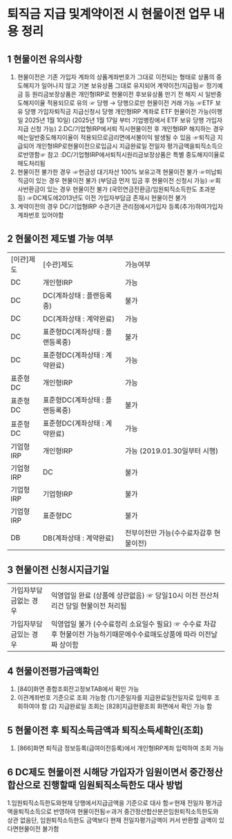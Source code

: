 # 퇴직금 지급 및계약이전 시 현물이전 업무 내용 정리
## 1 현물이전 유의사항
1. 현물이전은 기존 가입자 계좌의 상품계좌번호가 그대로 이전되는 형태로 상품의 중도해지가 일어나지 않고 기본 보유상품 그대로 유지되어 계약이전/지급됨☞ 정기예금 등 원리금보장상품은 개인형IRP로 현물이전 후보유상품 만기 전 해지 시 일반중도해지이율 적용되므로 유의
☞ 당행 → 당행으로만 현물이전 거래 가능
☞ETF 보유 당행 가입자퇴직금 지급신청시 당행 개인형IRP 계좌로 ETF 현물이전 가능(이행일 2025년 1월 10일)
(2025년 1월 17일 부터 기업뱅킹에서 ETF 보유 당행 가입자 지급 신청 가능)
2.DC/기업형IRP에서퇴
직시현물이전 후 개인형IRP 해지하는 경우에는일반중도해지이율이 적용되므로금리면에서불이익 발생될 수 있음
☞퇴직금 지급되어 개인형IRP로현물이전으로입금시
지급완료일 전일자 평가금액을퇴직소득으로반영함☞ 참고 :DC/기업형IRP에서퇴직시원리금보장상품은 특별
중도해지이율로 매도처리됨
3. 현물이전 불가한 경우
☞현금성 대기자산 100% 보유고객 현물이전 불가
☞미납퇴직금이 있는 경우 현물이전 불가
(부담금 먼저 입금 후 현물이전 신청시 가능)
☞회사반환금이 있는 경우 현물이전 불가
(국민연금전환금/임원퇴직소득한도 초과분 등)
☞DC제도에2013년도 이전 가입자부담금 존재시 현물이전 불가
4. 계약이전의 경우
DC/기업형IRP 수관기관 관리점에서가입자 등록(추가)하여가입자 계좌번호 있어야함
## 2 현물이전 제도별 가능 여부

<table><tbody><tr>
<td>
[이관]제도</td>
<td>
[수관]제도</td>
<td>
가능여부</td></tr><tr>
<td>
DC</td>
<td>
개인형IRP</td>
<td>
가능</td></tr><tr>
<td>
DC</td>
<td>
DC(계좌상태 : 플랜등록중)</td>
<td>
불가</td></tr><tr>
<td>
DC</td>
<td>
DC(계좌상태 : 계약완료)</td>
<td>
가능</td></tr><tr>
<td>
DC</td>
<td>
표준형DC(계좌상태 : 플랜등록중)</td>
<td>
불가</td></tr><tr>
<td>
DC</td>
<td>
표준형DC(계좌상태 : 계약완료)</td>
<td>
가능</td></tr><tr>
<td>
표준형DC</td>
<td>
개인형IRP</td>
<td>
가능</td></tr><tr>
<td>
표준형DC</td>
<td>
표준형DC(계좌상태 : 플랜등록중)</td>
<td>
불가</td></tr><tr>
<td>
표준형DC</td>
<td>
표준형DC(계좌상태 : 계약완료)</td>
<td>
가능</td></tr><tr>
<td>
기업형IRP</td>
<td>
개인형IRP</td>
<td>
가능 (2019.01.30일부터 시행)</td></tr><tr>
<td>
기업형IRP</td>
<td>
DC</td>
<td>
불가</td></tr><tr>
<td>
기업형IRP</td>
<td>
기업형IRP</td>
<td>
불가</td></tr><tr>
<td>
기업형IRP</td>
<td>
표준형DC</td>
<td>
불가</td></tr><tr>
<td>
DB</td>
<td>
DB(계좌상태 : 계약완료)</td>
<td>
전부이전만 가능(수수료차감후 현물이전)</td></tr></tbody>
</table>


## 3 현물이전 신청시지급기일

<table><tbody><tr>
<td>
가입자부담금없는 경우
</td>
<td>익영업일 완료 (상품에 상관없음)
☞ 당일10시 이전 전산처리건 당일 현물이전 처리됨</td></tr><tr>
<td>
가입자부담금있는 경우</td>
<td>익영업일 불가 (수수료정리 소요일수 필요)
☞ 수수료 차감후 현물이전 가능하기때문에수수료매도상품에 따라 이전날짜 상이함</td></tr></tbody>
</table>


## 4 현물이전평가금액확인
1. [840]화면 종합조회잔고정보TAB에서 확인 가능
2. 이관계좌번호 기준으로 조회 가능함
(1)기준일자를 지급완료일전일자로 입력후 조회하여야 함
(2) 지급완료일 조회는 [828]지급현황조회 화면에서 확인 가능 함
## 5 현물이전 후 퇴직소득금액과 퇴직소득세확인(조회)
1. [866]화면 퇴직금 정보등록(급여이전등록)에서 개인형IRP계좌 입력하여 조회 가능
## 6 DC제도 현물이전 시해당 가입자가 임원이면서 중간정산 합산으로 진행할때 임원퇴직소득한도 대사 방법
1.임원퇴직소득한도와현재 당행에서지급금액을 기준으로 대사 함☞현재 전일자 평가금액을퇴직소득으로 반영하여 현물이전됨☞과거 중간정산합산분은임원퇴직소득한도와 상관 없음단, 임원퇴직소득한도 금액보다 현재 전일자평가금액이 커서 반환할 금액이 있다면현물이전 불가함
